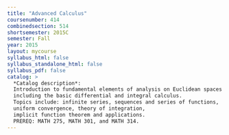 ```yaml
---
title: "Advanced Calculus"
coursenumber: 414
combinedsection: 514
shortsemester: 2015C
semester: Fall
year: 2015
layout: mycourse
syllabus_html: false
syllabus_standalone_html: false
syllabus_pdf: false
catalog: >
  *Catalog description*:
  Introduction to fundamental elements of analysis on Euclidean spaces
  including the basic differential and integral calculus.
  Topics include: infinite series, sequences and series of functions,
  uniform convergence, theory of integration,
  implicit function theorem and applications.
  PREREQ: MATH 275, MATH 301, and MATH 314.
---
```

